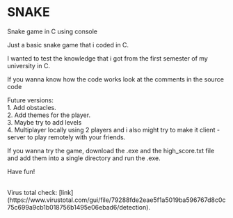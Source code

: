 # SNAKE
<p>Snake game in C using console</p>
<p></p>Just a basic snake game that i coded in C.</p> 
<p>I wanted to test the knowledge that i got from the first semester of my university in C.</p>
<p>If you wanna know how the code works look at the comments in the source code</p>
<p>Future versions:<br>1. Add obstacles.<br>2. Add themes for the player.<br>3. Maybe try to add levels<br>4. Multiplayer locally using 2 players and i also might try to make it client - server to play remotely with your friends.</p>
<p>If you wanna try the game, download the .exe and the high_score.txt file and add them into a single directory and run the .exe.</p>
<p>Have fun!</p><br>
Virus total check: [link](https://www.virustotal.com/gui/file/79288fde2eae5f1a5019ba596767d8c0c75c699a9cb1b018756b1495e06ebad6/detection).
